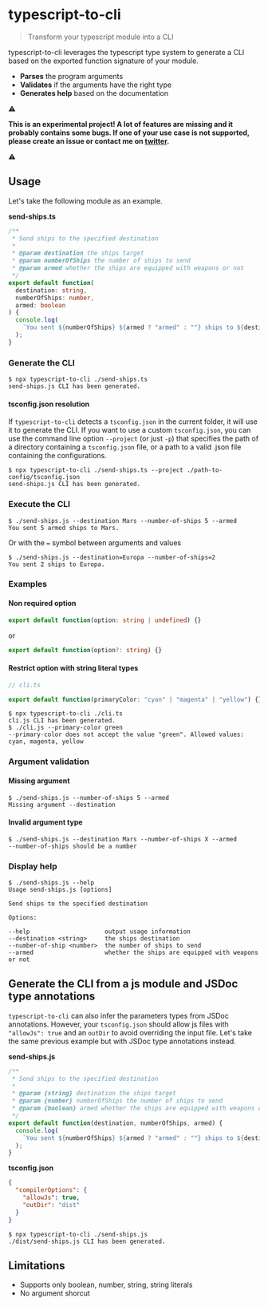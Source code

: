 # typescript-to-cli

> Transform your typescript module into a CLI

typescript-to-cli leverages the typescript type system to generate a CLI based on the exported function signature of your module.

- **Parses** the program arguments
- **Validates** if the arguments have the right type
- **Generates help** based on the documentation

:warning:

**This is an experimental project! A lot of features are missing and it probably contains some bugs.
If one of your use case is not supported, please create an issue or contact me on [twitter](https://twitter.com/guillaume_slls).**

:warning:

## Usage

Let's take the following module as an example.

**send-ships.ts**

```typescript
/**
 * Send ships to the specified destination
 *
 * @param destination the ships target
 * @param numberOfShips the number of ships to send
 * @param armed whether the ships are equipped with weapons or not
 */
export default function(
  destination: string,
  numberOfShips: number,
  armed: boolean
) {
  console.log(
    `You sent ${numberOfShips} ${armed ? "armed" : ""} ships to ${destination}.`
  );
}
```

### Generate the CLI

```console
$ npx typescript-to-cli ./send-ships.ts
send-ships.js CLI has been generated.
```

#### tsconfig.json resolution

If `typescript-to-cli` detects a `tsconfig.json` in the current folder, it will use it to generate the CLI. If you want to use a custom `tsconfig.json`, you can use the command line option `--project` (or just `-p`) that specifies the path of a directory containing a `tsconfig.json` file, or a path to a valid .json file containing the configurations.

```console
$ npx typescript-to-cli ./send-ships.ts --project ./path-to-config/tsconfig.json
send-ships.js CLI has been generated.
```

### Execute the CLI

```console
$ ./send-ships.js --destination Mars --number-of-ships 5 --armed
You sent 5 armed ships to Mars.
```

Or with the `=` symbol between arguments and values

```console
$ ./send-ships.js --destination=Europa --number-of-ships=2
You sent 2 ships to Europa.
```

### Examples

#### Non required option

```typescript
export default function(option: string | undefined) {}
```

or

```typescript
export default function(option?: string) {}
```

#### Restrict option with string literal types

```typescript
// cli.ts

export default function(primaryColor: "cyan" | "magenta" | "yellow") {}
```

```console
$ npx typescript-to-cli ./cli.ts
cli.js CLI has been generated.
$ ./cli.js --primary-color green
--primary-color does not accept the value "green". Allowed values: cyan, magenta, yellow
```

### Argument validation

#### Missing argument

```console
$ ./send-ships.js --number-of-ships 5 --armed
Missing argument --destination
```

#### Invalid argument type

```console
$ ./send-ships.js --destination Mars --number-of-ships X --armed
--number-of-ships should be a number
```

### Display help

```console
$ ./send-ships.js --help
Usage send-ships.js [options]

Send ships to the specified destination

Options:

--help                     output usage information
--destination <string>     the ships destination
--number-of-ship <number>  the number of ships to send
--armed                    whether the ships are equipped with weapons or not
```

## Generate the CLI from a js module and JSDoc type annotations

`typescript-to-cli` can also infer the parameters types from JSDoc annotations. However, your `tsconfig.json` should allow js files with `"allowJs": true` and an `outDir` to avoid overriding the input file. Let's take the same previous example but with JSDoc type annotations instead.

**send-ships.js**

```javascript
/**
 * Send ships to the specified destination
 *
 * @param {string} destination the ships target
 * @param {number} numberOfShips the number of ships to send
 * @param {boolean} armed whether the ships are equipped with weapons or not
 */
export default function(destination, numberOfShips, armed) {
  console.log(
    `You sent ${numberOfShips} ${armed ? "armed" : ""} ships to ${destination}.`
  );
}
```

**tsconfig.json**
```json
{
  "compilerOptions": {
    "allowJs": true,
    "outDir": "dist"
  }
}
```

```console
$ npx typescript-to-cli ./send-ships.js
./dist/send-ships.js CLI has been generated.
```


## Limitations

- Supports only boolean, number, string, string literals
- No argument shorcut
